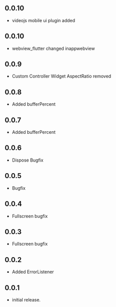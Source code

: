 ## 0.0.10

- videojs mobile ui plugin added 

## 0.0.10

- webview_flutter changed inappwebview 

## 0.0.9

- Custom Controller Widget AspectRatio removed

## 0.0.8

- Added bufferPercent

## 0.0.7

- Added bufferPercent

## 0.0.6

- Dispose Bugfix

## 0.0.5

- Bugfix

## 0.0.4

- Fullscreen bugfix

## 0.0.3

- Fullscreen bugfix

## 0.0.2

- Added ErrorListener

## 0.0.1

- initial release.
